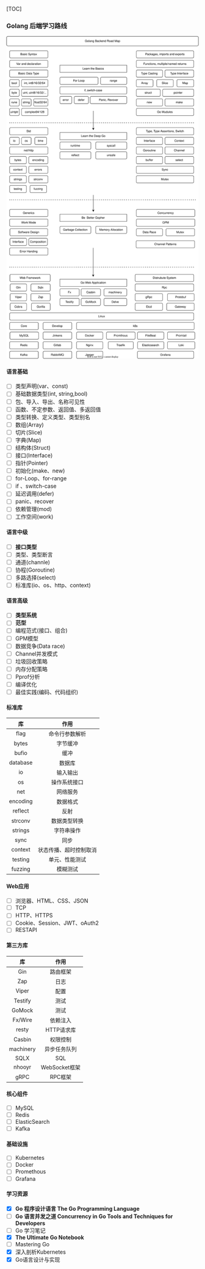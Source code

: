 [TOC]

### Golang 后端学习路线

![Golang-Backend](./images/Golang-Backend.svg)

#### 语言基础

- [ ] 类型声明(var、const)
- [ ] 基础数据类型(int, string,bool)
- [ ] 包、导入、导出、名称可见性
- [ ] 函数、不定参数、返回值、多返回值
- [ ] 类型转换、定义类型、类型别名
- [ ] 数组(Array)
- [ ] 切片(Slice)
- [ ] 字典(Map)
- [ ] 结构体(Struct)
- [ ] 接口(Interface)
- [ ] 指针(Pointer)
- [ ] 初始化(make、new)
- [ ] for-Loop、for-range
- [ ] if 、switch-case
- [ ] 延迟调用(defer)
- [ ] panic、recover
- [ ] 依赖管理(mod)
- [ ] 工作空间(work)

#### 语言中级

- [ ] **接口类型**
- [ ] 类型、类型断言
- [ ] 通道(channle)
- [ ] 协程(Goroutine)
- [ ] 多路选择(select)
- [ ] 标准库(io、os、http、context)

#### 语言高级

- [ ] **类型系统**
- [ ] **范型**
- [ ] 编程范式(接口、组合)
- [ ] GPM模型
- [ ] 数据竞争(Data race)
- [ ] Channel并发模式
- [ ] 垃圾回收策略
- [ ] 内存分配策略
- [ ] Pprof分析
- [ ] 编译优化
- [ ] 最佳实践(编码、代码组织)

#### 标准库

|    库    |          作用          |
| :------: | :--------------------: |
|   flag   |     命令行参数解析     |
|  bytes   |        字节缓冲        |
|  bufio   |          缓冲          |
| database |         数据库         |
|    io    |        输入输出        |
|    os    |      操作系统接口      |
|   net    |        网络服务        |
| encoding |        数据格式        |
| reflect  |          反射          |
| strconv  |      数据类型转换      |
| strings  |       字符串操作       |
|   sync   |          同步          |
| context  | 状态传播、超时控制取消 |
| testing  |     单元、性能测试     |
| fuzzing  |        模糊测试        |

#### Web应用

- [ ] 浏览器、HTML、CSS、JSON
- [ ] TCP
- [ ] HTTP、HTTPS
- [ ] Cookie、Session、JWT、oAuth2
- [ ] RESTAPI

#### 第三方库

|    库     |     作用      |
| :-------: | :-----------: |
|    Gin    |   路由框架    |
|    Zap    |     日志      |
|   Viper   |     配置      |
|  Testify  |     测试      |
|  GoMock   |     测试      |
|  Fx/Wire  |   依赖注入    |
|   resty   |  HTTP请求库   |
|  Casbin   |   权限控制    |
| machinery | 异步任务队列  |
|   SQLX    |      SQL      |
|  nhooyr   | WebSocket框架 |
|   gRPC    |    RPC框架    |

#### 核心组件

- [ ] MySQL
- [ ] Redis
- [ ] ElasticSearch
- [ ] Kafka

#### 基础设施

- [ ] Kubernetes
- [ ] Docker
- [ ] Promethous
- [ ] Grafana

#### 学习资源

- [x] **Go 程序设计语言 The Go Programming Language** 
- [ ] **Go 语言并发之道 Concurrency in Go Tools and Techniques for Developers**
- [ ] Go 学习笔记
- [x] **The Ultimate Go Notebook**
- [ ] Mastering Go
- [x] 深入剖析Kubernetes
- [x] Go语言设计与实现